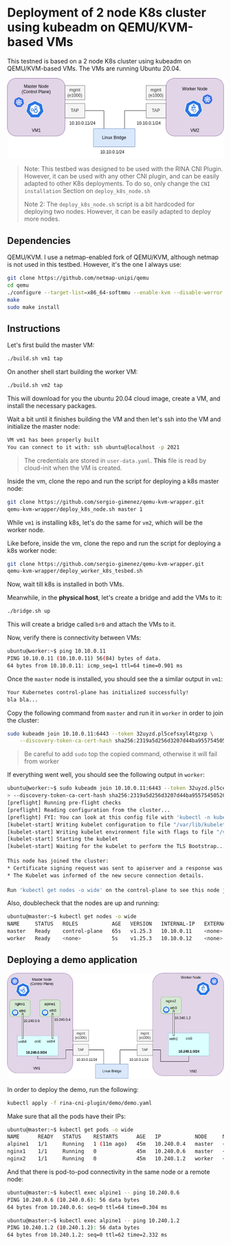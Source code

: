 # Deployment of 2 node K8s cluster using kubeadm on QEMU/KVM-based VMs

This testned is based on a 2 node K8s cluster using kubeadm on QEMU/KVM-based VMs. The VMs are running Ubuntu 20.04.

![K8s cluster](img/rina_k8s_testbed.png)

> Note:
> This testbed was designed to be used with the RINA CNI Plugin. However, it can be used with any other CNI plugin, and can be easily adapted to other K8s deployments. To do so, only change the `CNI installation` Section on `deploy_k8s_node.sh`
>
> Note 2:
> The `deploy_k8s_node.sh` script is a bit hardcoded for deploying two nodes. However, it can be easily adapted to deploy more nodes.

## Dependencies

QEMU/KVM. I use a netmap-enabled fork of QEMU/KVM, although netmap is not used in this testbed. However, it's the one I always use:

```bash
git clone https://github.com/netmap-unipi/qemu
cd qemu
./configure --target-list=x86_64-softmmu --enable-kvm --disable-werror --enable-netmap
make
sudo make install
```

## Instructions

Let's first build the master VM:

```bash
./build.sh vm1 tap
```

On another shell start building the worker VM:

```bash
./build.sh vm2 tap
```

This will download for you the ubuntu 20.04 cloud image, create a VM, and install the necessary packages.

Wait a bit until it finishes building the VM and then let's ssh into the VM and initialize the master node:

```bash
VM vm1 has been properly built
You can connect to it with: ssh ubuntu@localhost -p 2021
```

> The credentials are stored in `user-data.yaml`. **This** file is read by cloud-init when the VM is created.

Inside the vm, clone the repo and run the script for deploying a k8s master node:

```bash
git clone https://github.com/sergio-gimenez/qemu-kvm-wrapper.git
qemu-kvm-wrapper/deploy_k8s_node.sh master 1
```

While `vm1` is installing k8s, let's do the same for `vm2`, which will be the worker node.

Like before, inside the vm, clone the repo and run the script for deploying a k8s worker node:

```bash
git clone https://github.com/sergio-gimenez/qemu-kvm-wrapper.git
qemu-kvm-wrapper/deploy_worker_k8s_tesbed.sh
```

Now, wait till k8s is installed in both VMs.

Meanwhile, in the **physical host**, let's create a bridge and add the VMs to it:

```bash
./bridge.sh up
```

This will create a bridge called `br0` and attach the VMs to it.

Now, verify there is connectivity between VMs:

```bash
ubuntu@worker:~$ ping 10.10.0.11
PING 10.10.0.11 (10.10.0.11) 56(84) bytes of data.
64 bytes from 10.10.0.11: icmp_seq=1 ttl=64 time=0.901 ms
```

Once the `master` node is installed, you should see the a similar output in `vm1`:

```bash
Your Kubernetes control-plane has initialized successfully!
bla bla...
```

Copy the following command from `master` and run it in `worker` in order to join the cluster:

```bash
sudo kubeadm join 10.10.0.11:6443 --token 32uyzd.pl5cefsxyl4tgzxp \
	--discovery-token-ca-cert-hash sha256:2319a5d256d3207d44ba955754505200da589aa6545316088eeca71e52b6c0b9
```

> Be careful to add `sudo` top the copied command, otherwise it will fail from worker

If everything went well, you should see the following output in `worker`:

```bash
ubuntu@worker:~$ sudo kubeadm join 10.10.0.11:6443 --token 32uyzd.pl5cefsxyl4tgzxp \
> --discovery-token-ca-cert-hash sha256:2319a5d256d3207d44ba955754505200da589aa6545316088eeca71e52b6c0b9
[preflight] Running pre-flight checks
[preflight] Reading configuration from the cluster...
[preflight] FYI: You can look at this config file with 'kubectl -n kube-system get cm kubeadm-config -o yaml'
[kubelet-start] Writing kubelet configuration to file "/var/lib/kubelet/config.yaml"
[kubelet-start] Writing kubelet environment file with flags to file "/var/lib/kubelet/kubeadm-flags.env"
[kubelet-start] Starting the kubelet
[kubelet-start] Waiting for the kubelet to perform the TLS Bootstrap...

This node has joined the cluster:
* Certificate signing request was sent to apiserver and a response was received.
* The Kubelet was informed of the new secure connection details.

Run 'kubectl get nodes -o wide' on the control-plane to see this node join the cluster.
```

Also, doublecheck that the nodes are up and running:

```bash
ubuntu@master:~$ kubectl get nodes -o wide
NAME     STATUS   ROLES           AGE   VERSION   INTERNAL-IP   EXTERNAL-IP   OS-IMAGE             KERNEL-VERSION      CONTAINER-RUNTIME
master   Ready    control-plane   65s   v1.25.3   10.10.0.11    <none>        Ubuntu 20.04.5 LTS   5.4.0-131-generic   containerd://1.5.9
worker   Ready    <none>          5s    v1.25.3   10.10.0.12    <none>        Ubuntu 20.04.5 LTS   5.4.0-131-generic   containerd://1.5.9
```

<!-- Great, the `control-plane` node now can see the worker node. However, we can see that both nodes are not ready yet (`NotReady` in `STATUS`). This is because there is no CNI installed yet. Let's install the custom RINA CNI Plugin: -->


## Deploying a demo application

![rina_k8s_demo](img/rina_k8s_demo.png)

In order to deploy the demo, run the following:

```bash
kubectl apply -f rina-cni-plugin/demo/demo.yaml
```

Make sure that all the pods have their IPs:

```bash
ubuntu@master:~$ kubectl get pods -o wide
NAME      READY   STATUS    RESTARTS      AGE   IP           NODE     NOMINATED NODE   READINESS GATES
alpine1   1/1     Running   1 (11m ago)   45m   10.240.0.4   master   <none>           <none>
nginx1    1/1     Running   0             45m   10.240.0.6   master   <none>           <none>
nginx2    1/1     Running   0             45m   10.240.1.2   worker   <none>           <none>
```

And that there is pod-to-pod connectivity in the same node or a remote node:

```bash
ubuntu@master:~$ kubectl exec alpine1 -- ping 10.240.0.6
PING 10.240.0.6 (10.240.0.6): 56 data bytes
64 bytes from 10.240.0.6: seq=0 ttl=64 time=0.304 ms
```

```bash
ubuntu@master:~$ kubectl exec alpine1 -- ping 10.240.1.2
PING 10.240.1.2 (10.240.1.2): 56 data bytes
64 bytes from 10.240.1.2: seq=0 ttl=62 time=2.332 ms
```

